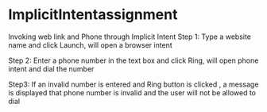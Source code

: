 # ImplicitIntentassignment
Invoking web link and Phone through Implicit Intent
Step 1: Type a website name and click Launch, will open a browser intent


 

                                                         


Step 2: Enter a phone number in the text box and click Ring, will open phone intent and dial the number
 


 


Step3: If an invalid number is entered and Ring button is clicked , a message is displayed that phone number is invalid and the user will not be allowed to dial


 







